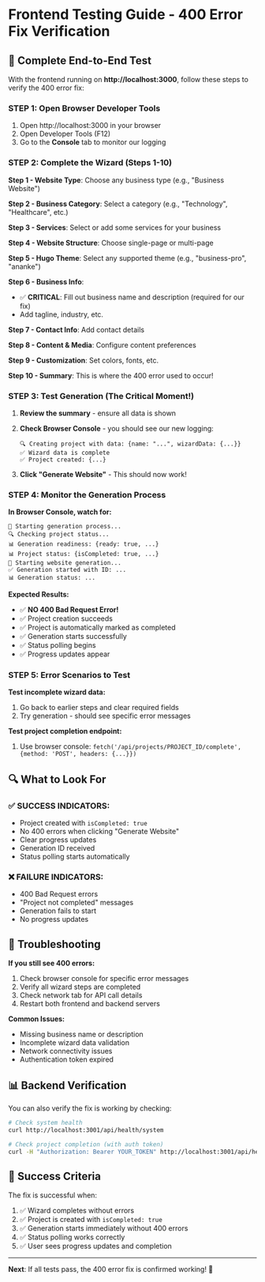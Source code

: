 # Frontend Testing Guide - 400 Error Fix Verification

## 🎯 Complete End-to-End Test

With the frontend running on **http://localhost:3000**, follow these steps to verify the 400 error fix:

### STEP 1: Open Browser Developer Tools
1. Open http://localhost:3000 in your browser
2. Open Developer Tools (F12)
3. Go to the **Console** tab to monitor our logging

### STEP 2: Complete the Wizard (Steps 1-10)

**Step 1 - Website Type**: Choose any business type (e.g., "Business Website")

**Step 2 - Business Category**: Select a category (e.g., "Technology", "Healthcare", etc.)

**Step 3 - Services**: Select or add some services for your business

**Step 4 - Website Structure**: Choose single-page or multi-page

**Step 5 - Hugo Theme**: Select any supported theme (e.g., "business-pro", "ananke")

**Step 6 - Business Info**: 
- ✅ **CRITICAL**: Fill out business name and description (required for our fix)
- Add tagline, industry, etc.

**Step 7 - Contact Info**: Add contact details

**Step 8 - Content & Media**: Configure content preferences  

**Step 9 - Customization**: Set colors, fonts, etc.

**Step 10 - Summary**: This is where the 400 error used to occur!

### STEP 3: Test Generation (The Critical Moment!)

1. **Review the summary** - ensure all data is shown
2. **Check Browser Console** - you should see our new logging:
   ```
   🔍 Creating project with data: {name: "...", wizardData: {...}}
   ✅ Wizard data is complete
   ✅ Project created: {...}
   ```

3. **Click "Generate Website"** - This should now work!

### STEP 4: Monitor the Generation Process

**In Browser Console, watch for:**
```
🚀 Starting generation process...
🔍 Checking project status...
📊 Generation readiness: {ready: true, ...}
📊 Project status: {isCompleted: true, ...}
🎯 Starting website generation...
✅ Generation started with ID: ...
📊 Generation status: ...
```

**Expected Results:**
- ✅ **NO 400 Bad Request Error!**
- ✅ Project creation succeeds
- ✅ Project is automatically marked as completed
- ✅ Generation starts successfully
- ✅ Status polling begins
- ✅ Progress updates appear

### STEP 5: Error Scenarios to Test

**Test incomplete wizard data:**
1. Go back to earlier steps and clear required fields
2. Try generation - should see specific error messages

**Test project completion endpoint:**
1. Use browser console: `fetch('/api/projects/PROJECT_ID/complete', {method: 'POST', headers: {...}})`

## 🔍 What to Look For

### ✅ SUCCESS INDICATORS:
- Project created with `isCompleted: true`
- No 400 errors when clicking "Generate Website"
- Clear progress updates
- Generation ID received
- Status polling starts automatically

### ❌ FAILURE INDICATORS:
- 400 Bad Request errors
- "Project not completed" messages
- Generation fails to start
- No progress updates

## 🐛 Troubleshooting

**If you still see 400 errors:**
1. Check browser console for specific error messages
2. Verify all wizard steps are completed
3. Check network tab for API call details
4. Restart both frontend and backend servers

**Common Issues:**
- Missing business name or description
- Incomplete wizard data validation
- Network connectivity issues
- Authentication token expired

## 📊 Backend Verification

You can also verify the fix is working by checking:

```bash
# Check system health
curl http://localhost:3001/api/health/system

# Check project completion (with auth token)
curl -H "Authorization: Bearer YOUR_TOKEN" http://localhost:3001/api/health/generation-readiness/PROJECT_ID
```

## 🎉 Success Criteria

The fix is successful when:
1. ✅ Wizard completes without errors
2. ✅ Project is created with `isCompleted: true`
3. ✅ Generation starts immediately without 400 errors
4. ✅ Status polling works correctly
5. ✅ User sees progress updates and completion

---

**Next**: If all tests pass, the 400 error fix is confirmed working! 🚀
